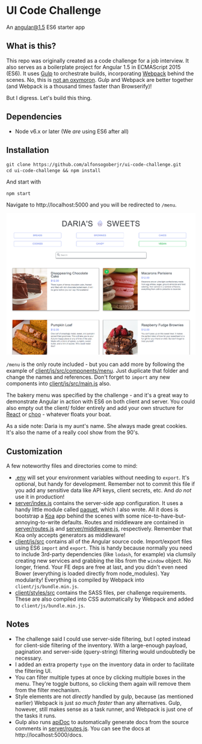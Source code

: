 # UI Code Challenge

An angular@1.5 ES6 starter app

## What is this?

This repo was originally created as a code challenge for a job interview. It also serves as a boilerplate project for Angular 1.5 in ECMAScript 2015 (ES6). It uses [Gulp](http://gulpjs.com/) to orchestrate builds, incorporating [Webpack](https://webpack.github.io) behind the scenes. No, this is [not an oxymoron](https://webpack.github.io/docs/usage-with-gulp.html). Gulp and Webpack are better together (and Webpack is a thousand times faster than Browserify)!

But I digress. Let's build this thing.

## Dependencies

* Node v6.x or later (We _are_ using ES6 after all)

## Installation

```
git clone https://github.com/alfonsogoberjr/ui-code-challenge.git
cd ui-code-challenge && npm install
```

And start with

```
npm start
```

Navigate to http://localhost:5000 and you will be redirected to `/menu`.

![This is a fictional bakery](/client/img/screenshot-desktop.png?raw=true)

`/menu` is the only route included - but you can add more by following the example of [client/js/src/components/menu](/client/js/src/components/menu). Just duplicate that folder and change the names and references. Don't forget to `import` any new components into [client/js/src/main.js](/client/js/src/main.js) also.

The bakery menu was specified by the challenge - and it's a great way to demonstrate Angular in action with ES6 on both client and server. You could also empty out the client/ folder entirely and add your own structure for [React](https://facebook.github.io/react/) or [choo](https://github.com/yoshuawuyts/choo) - whatever floats your boat.

As a side note: Daria is my aunt's name. She always made great cookies. It's also the name of a really cool show from the 90's.   

## Customization

A few noteworthy files and directories come to mind:

* [.env](/.env) will set your environment variables without needing to `export`. It's optional, but handy for development. Remember not to commit this file if you add any sensitive data like API keys, client secrets, etc. And _do not_ use it in production!
* [server/index.js](/server/index.js) contains the server-side app configuration. It uses a handy little module called [paquet](https://github.com/merciba/paquet), which I also wrote. All it does is bootstrap a [Koa](http://koajs.com/) app behind the scenes with some nice-to-have-but-annoying-to-write defaults. Routes and middleware are contained in [server/routes.js](/server/routes.js) and [server/middleware.js](server/middleware.js), respectively. Remember that Koa only accepts generators as middleware!
* [client/js/src](/client/js/src) contains all of the Angular source code. Import/export files using ES6 `import` and `export`. This is handy because normally you need to include 3rd-party dependencies (like `lodash`, for example) via clumsily creating new services and grabbing the libs from the `window` object. No longer, friend. Your FE deps are free at last, and you didn't even need Bower (everything is loaded directly from node_modules). Yay modularity! Everything is compiled by Webpack into `client/js/bundle.min.js`.
* [client/styles/src](/client/styles/src) contains the SASS files, per challenge requirements. These are also compiled into CSS automatically by Webpack and added to `client/js/bundle.min.js`.

## Notes

* The challenge said I could use server-side filtering, but I opted instead for client-side filtering of the inventory. With a large-enough payload, pagination and server-side (query-string) filtering would undoubtedly be necessary.
* I added an extra property `type` on the inventory data in order to facilitate the filtering UI.
* You can filter multiple types at once by clicking multiple boxes in the menu. They're toggle buttons, so clicking them again will remove them from the filter mechanism.
* Style elements are not _directly_ handled by gulp, because (as mentioned earlier) Webpack is just _so much faster_ than any alternatives. Gulp, however, still makes sense as a task runner, and Webpack is just one of the tasks it runs.
* Gulp also runs [apiDoc](http://apidocjs.com/) to automatically generate docs from the source comments in [server/routes.js](/server/routes.js). You can see the docs at http://localhost:5000/docs.

